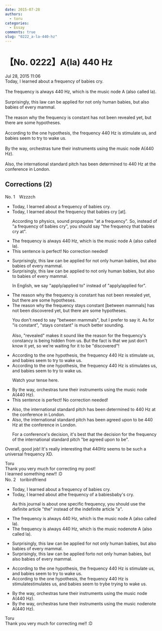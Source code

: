 ```yaml
---
date: 2015-07-28
authors:
  - toru
categories:
  - Essay
comments: true
slug: "0222_a-la-440-hz"
---
```


# 【No. 0222】A(la) 440 Hz
<div class="date">Jul 28, 2015 11:06</div>
<div id="post"><div id="body_show_ori">
Today, I learned about a frequency of babies cry.<br/><br/>The frequency is always 440 Hz, which is the music node A (also called la).<br/><br/>Surprisingly, this law can be applied for not only human babies, but also babies of every mammal.<br/><br/>The reason why the frequency is constant has not been revealed yet, but there are some hypotheses.<br/><br/>According to the one hypothesis, the frequency 440 Hz is stimulate us, and babies seem to try to wake us.<br/><br/>By the way, orchestras tune their instruments using the music node A(440 Hz).<br/><br/>Also, the international standard pitch has been determined to 440 Hz at the conference in London.
</div></div>

<!-- more -->


## Corrections (2)
<div id="block"><div class="first_name"> No. 1　<span class="just_name">Wzzzch</span></div><div id="block2">
<ul class="correction_field">
<li class="incorrect">Today, I learned about a frequency of babies cry.</li>
<li class="corrected correct">
Today, I learned about <span class="f_red">the frequency that babies cry [at]</span>.
<p class="correction_comment">According to physics, sound propagates "at a frequency". So, instead of "a frequency of babies cry", you should say "the frequency that babies cry at".</p>
</li>
</ul>
<ul class="correction_field">
<li class="incorrect">The frequency is always 440 Hz, which is the music node A (also called la).</li>
<li class="corrected perfect">This sentence is perfect! No correction needed!</li>
</ul>
<ul class="correction_field">
<li class="incorrect">Surprisingly, this law can be applied for not only human babies, but also babies of every mammal.</li>
<li class="corrected correct">
Surprisingly, this law can be applied <span class="f_red">to</span> not only human babies, but also <span class="f_red">to</span> babies of every mammal.
<p class="correction_comment">In English, we say "apply/applied to" instead of "apply/applied for".</p>
</li>
</ul>
<ul class="correction_field">
<li class="incorrect">The reason why the frequency is constant has not been revealed yet, but there are some hypotheses.</li>
<li class="corrected correct">
The reason why the frequency <span class="f_red">stays constant [between mammals]</span> has not been <span class="f_red">discovered</span> yet, but there are some hypotheses.
<p class="correction_comment">You don't need to say "between mammals", but I prefer to say it. As for "is constant", "stays constant" is much better sounding.<br/><br/>Also, "revealed" makes it sound like the reason for the frequency's constancy is being hidden from us. But the fact is that we just don't know it yet, so we're waiting for it to be "discovered"!</p>
</li>
</ul>
<ul class="correction_field">
<li class="incorrect">According to the one hypothesis, the frequency 440 Hz is stimulate us, and babies seem to try to wake us.</li>
<li class="corrected correct">
According to the one hypothesis, the frequency 440 Hz <span class="sline">is</span> <span class="f_red">stimulates</span> us, and babies seem to try to wake us.
<p class="correction_comment">Watch your tense here.</p>
</li>
</ul>
<ul class="correction_field">
<li class="incorrect">By the way, orchestras tune their instruments using the music node A(440 Hz).</li>
<li class="corrected perfect">This sentence is perfect! No correction needed!</li>
</ul>
<ul class="correction_field">
<li class="incorrect">Also, the international standard pitch has been determined to 440 Hz at the conference in London.</li>
<li class="corrected correct">
Also, the international standard pitch has been <span class="f_red">agreed upon</span> to <span class="f_red">be</span> 440 Hz at the conference in London.
<p class="correction_comment">For a conference's decision, it's best that the decision for the frequency of the international standard pitch "be agreed upon to be".</p>
</li>
</ul>
<p class="comment_small">
 Overall, good job! It's really interesting that 440Hz seems to be such a universal frequency XD.
</p>

</div><div class="name"><span class="just_name">Toru</span><br>
Thank you very much for correcting my post!<br/>I learned something new!! :D
</div>
</div>
<div id="block"><div class="first_name"> No. 2　<span class="just_name">toribirdfriend</span></div><div id="block2">
<ul class="correction_field">
<li class="incorrect">Today, I learned about a frequency of babies cry.</li>
<li class="corrected correct">
Today, I learned about <span class="sline">a</span><span class="f_blue">the</span> frequency of <span class="f_blue">a </span><span class="sline">babies</span><span class="f_blue">baby's</span> cry.
<p class="correction_comment">As this journal is about one specific frequency, you should use the definite article "the" instead of the indefinite article "a".</p>
</li>
</ul>
<ul class="correction_field">
<li class="incorrect">The frequency is always 440 Hz, which is the music node A (also called la).</li>
<li class="corrected correct">
The frequency is always 440 Hz, which is the music <span class="sline">node</span><span class="f_blue">note</span> A (also called la).
</li>
</ul>
<ul class="correction_field">
<li class="incorrect">Surprisingly, this law can be applied for not only human babies, but also babies of every mammal.</li>
<li class="corrected correct">
Surprisingly, this law can be applied <span class="sline">for</span><span class="f_blue">to</span> not only human babies, but also babies of every mammal.
</li>
</ul>
<ul class="correction_field">
<li class="incorrect">According to the one hypothesis, the frequency 440 Hz is stimulate us, and babies seem to try to wake us.</li>
<li class="corrected correct">
According to the one hypothesis, the frequency 440 Hz <span class="sline">is stimulate</span><span class="f_blue">stimulates</span> us, and babies seem to <span class="sline">try</span><span class="f_blue">be trying</span> to wake us.
</li>
</ul>
<ul class="correction_field">
<li class="incorrect">By the way, orchestras tune their instruments using the music node A(440 Hz).</li>
<li class="corrected correct">
By the way, orchestras tune their instruments using the music <span class="sline">node</span><span class="f_blue">note</span> A(440 Hz).
</li>
</ul>
</div><div class="name"><span class="just_name">Toru</span><br>
Thank you very much for correcting me!! :D
</div>
</div>
